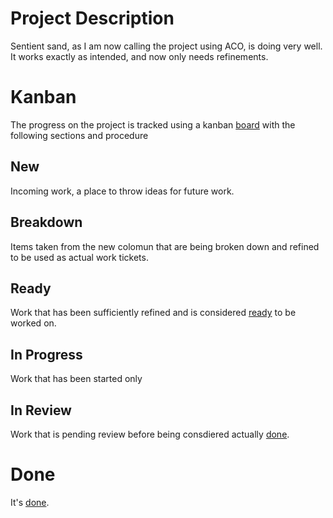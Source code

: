 # Project Description

Sentient sand, as I am now calling the project using ACO, is doing very well. It works exactly as intended, and now only needs refinements.

# Kanban

The progress on the project is tracked using a kanban [board](board.md) with the following sections and procedure

## New

Incoming work, a place to throw ideas for future work. 

## Breakdown

Items taken from the new colomun that are being broken down and refined to be used as actual work tickets.

## Ready

Work that has been sufficiently refined and is considered [ready](ready.md) to be worked on.

## In Progress

Work that has been started only

## In Review

Work that is pending review before being consdiered actually [done](done.md).

# Done

It's [done](done.md).

